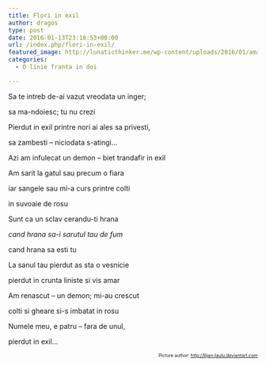 ```yaml
---
title: Flori in exil
author: dragos
type: post
date: 2016-01-13T23:18:53+00:00
url: /index.php/flori-in-exil/
featured_image: http://lunaticthinker.me/wp-content/uploads/2016/01/amaranth_by_shhadowfang-d586j3e.jpg
categories:
  - O linie franta in doi

---
```

Sa te intreb de-ai vazut vreodata un inger;
  
sa ma-ndoiesc; tu nu crezi
  
Pierdut in exil printre nori ai ales sa privesti,
  
sa zambesti &#8211; niciodata s-atingi&#8230;

Azi am infulecat un demon &#8211; biet trandafir in exil
  
Am sarit la gatul sau precum o fiara
  
iar sangele sau mi-a curs printre colti
  
in suvoaie de rosu

Sunt ca un sclav cerandu-ti hrana
  
_cand hrana sa-i sarutul tau de fum_
  
cand hrana sa esti tu
  
La sanul tau pierdut as sta o vesnicie
  
pierdut in crunta liniste si vis amar

Am renascut &#8211; un demon; mi-au crescut
  
colti si gheare si-s imbatat in rosu
  
Numele meu, e patru &#8211; fara de unul,
  
pierdut in exil&#8230;

<p style="text-align: right; font-size: 9px;">
  Picture author: <a href="http://liljan-laulu.deviantart.com/art/Amaranth-316072490">http://liljan-laulu.deviantart.com</a>
</p>